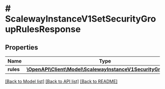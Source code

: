 # # ScalewayInstanceV1SetSecurityGroupRulesResponse

## Properties

Name | Type | Description | Notes
------------ | ------------- | ------------- | -------------
**rules** | [**\OpenAPI\Client\Model\ScalewayInstanceV1SecurityGroupRule[]**](ScalewayInstanceV1SecurityGroupRule.md) |  | [optional]

[[Back to Model list]](../../README.md#models) [[Back to API list]](../../README.md#endpoints) [[Back to README]](../../README.md)
